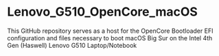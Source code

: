 # Lenovo_G510_OpenCore_macOS
 This GitHub repository serves as a host for the OpenCore Bootloader EFI configuration and files necessary to boot macOS Big Sur on the Intel 4th Gen (Haswell) Lenovo G510 Laptop/Notebook
